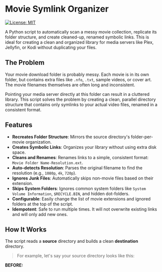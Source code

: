 # Movie Symlink Organizer

[![License: MIT](https://img.shields.io/badge/License-MIT-yellow.svg)](https://opensource.org/licenses/MIT)

A Python script to automatically scan a messy movie collection, replicate its folder structure, and create cleaned-up, renamed symbolic links. This is ideal for creating a clean and organized library for media servers like Plex, Jellyfin, or Kodi without duplicating your files.

## The Problem

Your movie download folder is probably messy. Each movie is in its own folder, but contains extra files like `.nfo`, `.txt`, sample videos, or cover art. The movie filenames themselves are often long and inconsistent.

Pointing your media server directly at this folder can result in a cluttered library. This script solves the problem by creating a clean, parallel directory structure that contains only symlinks to your actual video files, renamed in a consistent format.

## Features

-   **Recreates Folder Structure**: Mirrors the source directory's folder-per-movie organization.
-   **Creates Symbolic Links**: Organizes your library without using extra disk space.
-   **Cleans and Renames**: Renames links to a simple, consistent format: `Movie Folder Name-Resolution.ext`.
-   **Auto-detects Resolution**: Parses the original filename to find the resolution (e.g., `1080p`, `4k`, `720p`).
-   **Ignores Junk Files**: Automatically skips non-movie files based on their extension.
-   **Skips System Folders**: Ignores common system folders like `System Volume Information`, `$RECYCLE.BIN`, and hidden dot-folders.
-   **Configurable**: Easily change the list of movie extensions and ignored folders at the top of the script.
-   **Idempotent**: Safe to run multiple times. It will not overwrite existing links and will only add new ones.

## How It Works

The script reads a **source** directory and builds a clean **destination** directory.

> For example, let's say your source directory looks like this:

**BEFORE:**

